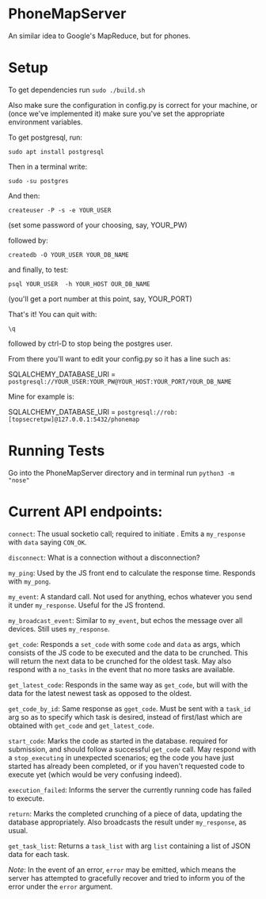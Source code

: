 # PhoneMapServer

An similar idea to Google's MapReduce, but for phones.

# Setup

To get dependencies run `sudo ./build.sh`

Also make sure the configuration in config.py is correct for your machine, or (once we've implemented it) make sure
you've set the appropriate environment variables.

To get postgresql, run:

`sudo apt install postgresql`

Then in a terminal write:

`sudo -su postgres`

And then:

`createuser -P -s -e YOUR_USER`

(set some password of your choosing, say, YOUR_PW)

followed by:

`createdb -O YOUR_USER YOUR_DB_NAME`

and finally, to test:

`psql YOUR_USER  -h YOUR_HOST OUR_DB_NAME`

(you'll get a port number at this point, say, YOUR_PORT)

That's it! You can quit with:

`\q`

followed by ctrl-D to stop being the postgres user.

From there you'll want to edit your config.py so it has a line such as:

SQLALCHEMY_DATABASE_URI = `postgresql://YOUR_USER:YOUR_PW@YOUR_HOST:YOUR_PORT/YOUR_DB_NAME`

Mine for example is:

SQLALCHEMY_DATABASE_URI = `postgresql://rob:[topsecretpw]@127.0.0.1:5432/phonemap`

# Running Tests

Go into the PhoneMapServer directory and in terminal run `python3 -m "nose"`

# Current API endpoints:

`connect`: The usual socketio call; required to initiate . Emits a `my_response` with `data` saying `CON_OK`.

`disconnect`: What is a connection without a disconnection?

`my_ping`: Used by the JS front end to calculate the response time. Responds with `my_pong`.

`my_event`: A standard call. Not used for anything, echos whatever you send it under `my_response`. Useful for the JS frontend.

`my_broadcast_event`: Similar to `my_event`, but echos the message over all devices. Still uses `my_response`.

`get_code`: Responds a `set_code` with some `code` and `data` as args, which consists of the JS code to be executed and the data to be crunched.
This will return the next data to be crunched for the oldest task.
May also respond with a `no_tasks` in the event that no more tasks are available.

`get_latest_code`: Responds in the same way as `get_code`, but will with the data for the latest newest task as opposed to the oldest.

`get_code_by_id`: Same response as `gget_code`. Must be sent with a `task_id` arg so as to specify which task is desired, instead of first/last which are obtained with `get_code` and `get_latest_code`.

`start_code`: Marks the code as started in the database. required for submission, and should follow a successful `get_code` call.
May respond with a `stop_executing` in unexpected scenarios; eg the code you have just started has already been 
completed, or if you haven't requested code to execute yet (which would be very confusing indeed).

`execution_failed`: Informs the server the currently running code has failed to execute.

`return`: Marks the completed crunching of a piece of data, updating the database appropriately. 
Also broadcasts the result under `my_response`, as usual.

`get_task_list`: Returns a `task_list` with arg `list` containing a list of JSON data for each task.

_Note_: In the event of an error, `error` may be emitted, which means the server has attempted to gracefully recover 
and tried to inform you of the error under the `error` argument.